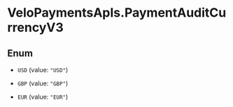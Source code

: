 # VeloPaymentsApIs.PaymentAuditCurrencyV3

## Enum


* `USD` (value: `"USD"`)

* `GBP` (value: `"GBP"`)

* `EUR` (value: `"EUR"`)



